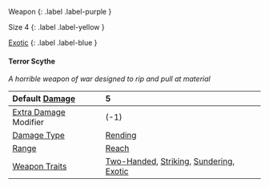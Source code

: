 Weapon
{: .label .label-purple }

Size 4
{: .label .label-yellow }

[Exotic](Game/Designing-Weapons#Exotic)
{: .label .label-blue }

#### Terror Scythe
*A horrible weapon of war designed to rip and pull at material*

| Default [Damage](Core/Weapons#Damage)                     | 5                                                                                                                                                               |
| :-------------------------------------------------------- | :-------------------------------------------------------------------------------------------------------------------------------------------------------------- |
| [Extra Damage](Game/Core/Attacks#Extra%20Damage) Modifier | (-1)                                                                                                                                                            |
| [Damage Type](Core/Weapons#Damage%20Type)                 | [Rending](Core/Injury#Rending)                                                                                                                                  |
| [Range](Core/Weapons#Range)                               | [Reach](Core/Movement#Reach)                                                                                                                                    |
| [Weapon Traits](Core/Weapon-Traits)                       | [Two-Handed](Game/Core/Blocks/Two-Handed), [Striking](Game/Core/Blocks/Striking), [Sundering](Game/Core/Blocks/Sundering), [Exotic](Game/Core/Blocks/Exotic) |
